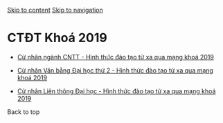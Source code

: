 [Skip to content](https://daa.uit.edu.vn/tu-xa/ctdt-khoa-2019#main)
 [Skip to navigation](https://daa.uit.edu.vn/tu-xa/ctdt-khoa-2019#main-nav)

CTĐT Khoá 2019
==============

*   [Cử nhân ngành CNTT - Hình thức đào tạo từ xa qua mạng khoá 2019](https://daa.uit.edu.vn/content/cu-nhan-nganh-cntt-hinh-thuc-dao-tao-tu-xa-qua-mang-khoa-2019)
    
*   [Cử nhân Văn bằng Đại học thứ 2 - Hình thức đào tạo từ xa qua mạng khoá 2019](https://daa.uit.edu.vn/content/cu-nhan-van-bang-dai-hoc-thu-2-hinh-thuc-dao-tao-tu-xa-qua-mang-khoa-2019)
    
*   [Cử nhân Liên thông Đại học - Hình thức đào tạo từ xa qua mạng khoá 2019](https://daa.uit.edu.vn/content/cu-nhan-lien-thong-dai-hoc-hinh-thuc-dao-tao-tu-xa-qua-mang-khoa-2019)
    

Back to top